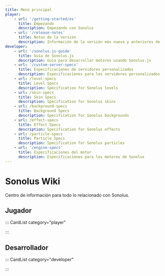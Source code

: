 ```yaml
---
title: Menú principal
player:
    - url: '/getting-started/es'
      title: Empezando
      description: Empezando con Sonolus
    - url: '/release-notes'
      title: Notas de la versión
      description: Información de la versión más nueva y anteriores de Sonolus
developer:
    - url: '/sonolus.js-guide'
      title: Guía de Sonolus.js
      description: Guía para desarrollar motores usando Sonolus.js
    - url: '/custom-server-specs'
      title: Especificaciones de servidores personalizados
      description: Especificaciones para los servidores personalizados de Sonolus
    - url: /level-specs
      title: Level Specs
      description: Specification for Sonolus levels
    - url: /skin-specs
      title: Skin Specs
      description: Specification for Sonolus skins
    - url: /background-specs
      title: Background Specs
      description: Specification for Sonolus backgrounds
    - url: /effect-specs
      title: Effect Specs
      description: Specification for Sonolus effects
    - url: /particle-specs
      title: Particle Specs
      description: Specification for Sonolus particles
    - url: '/engine-specs'
      title: Especificaciones del motor
      description: Especificaciones para los motores de Sonolus
---
```


# Sonolus Wiki

Centro de información para todo lo relacionado con Sonolus.

## Jugador

::: CardList category="player"

:::

## Desarrollador

::: CardList category="developer"

:::
